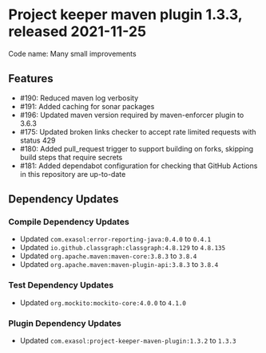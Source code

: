 # Project keeper maven plugin 1.3.3, released 2021-11-25

Code name: Many small improvements

## Features

* #190: Reduced maven log verbosity
* #191: Added caching for sonar packages
* #196: Updated maven version required by maven-enforcer plugin to 3.6.3
* #175: Updated broken links checker to accept rate limited requests with status 429
* #180: Added pull_request trigger to support building on forks, skipping build steps that require secrets
* #181: Added dependabot configuration for checking that GitHub Actions in this repository are up-to-date

## Dependency Updates

### Compile Dependency Updates

* Updated `com.exasol:error-reporting-java:0.4.0` to `0.4.1`
* Updated `io.github.classgraph:classgraph:4.8.129` to `4.8.135`
* Updated `org.apache.maven:maven-core:3.8.3` to `3.8.4`
* Updated `org.apache.maven:maven-plugin-api:3.8.3` to `3.8.4`

### Test Dependency Updates

* Updated `org.mockito:mockito-core:4.0.0` to `4.1.0`

### Plugin Dependency Updates

* Updated `com.exasol:project-keeper-maven-plugin:1.3.2` to `1.3.3`
